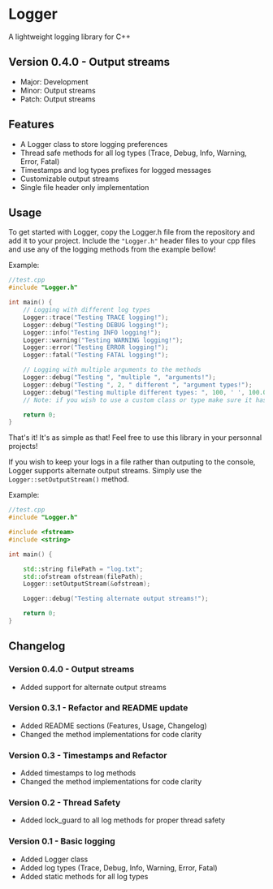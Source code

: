 # Logger
A lightweight logging library for C++

## Version 0.4.0 - Output streams
- Major: Development
- Minor: Output streams
- Patch: Output streams

## Features
- A Logger class to store logging preferences
- Thread safe methods for all log types (Trace, Debug, Info, Warning, Error, Fatal)
- Timestamps and log types prefixes for logged messages
- Customizable output streams
- Single file header only implementation

## Usage
To get started with Logger, copy the Logger.h file from the repository and add it to your project.
Include the `"Logger.h"` header files to your cpp files and use any of the logging methods from the example bellow!

Example:
```C++
//test.cpp
#include "Logger.h"

int main() {
    // Logging with different log types
    Logger::trace("Testing TRACE logging!");
    Logger::debug("Testing DEBUG logging!");
    Logger::info("Testing INFO logging!");
    Logger::warning("Testing WARNING logging!");
    Logger::error("Testing ERROR logging!");
    Logger::fatal("Testing FATAL logging!");

    // Logging with multiple arguments to the methods
    Logger::debug("Testing ", "multiple ", "arguments!");
    Logger::debug("Testing ", 2, " different ", "argument types!");
    Logger::debug("Testing multiple different types: ", 100, ' ', 100.00, " ", 0x64, "!");
    // Note: if you wish to use a custom class or type make sure it has the << operator defined!

    return 0;
}
```

That's it! It's as simple as that! Feel free to use this library in your personnal projects!

If you wish to keep your logs in a file rather than outputing to the console, Logger supports alternate output streams.
Simply use the `Logger::setOutputStream()` method.

Example:
```C++
//test.cpp
#include "Logger.h"

#include <fstream>
#include <string>

int main() {

    std::string filePath = "log.txt";
    std::ofstream ofstream(filePath);
    Logger::setOutputStream(&ofstream);

    Logger::debug("Testing alternate output streams!");

    return 0;
}
```

## Changelog

### Version 0.4.0 - Output streams
- Added support for alternate output streams

### Version 0.3.1 - Refactor and README update
- Added README sections (Features, Usage, Changelog)
- Changed the method implementations for code clarity

### Version 0.3 - Timestamps and Refactor
- Added timestamps to log methods
- Changed the method implementations for code clarity

### Version 0.2 - Thread Safety
- Added lock_guard to all log methods for proper thread safety

### Version 0.1 - Basic logging
- Added Logger class
- Added log types (Trace, Debug, Info, Warning, Error, Fatal)
- Added static methods for all log types
